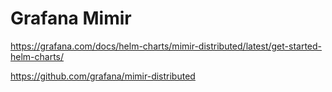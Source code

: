 # Grafana Mimir

https://grafana.com/docs/helm-charts/mimir-distributed/latest/get-started-helm-charts/

https://github.com/grafana/mimir-distributed
